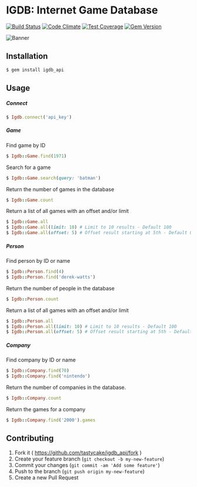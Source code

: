 # IGDB: Internet Game Database
[![Build Status](https://travis-ci.org/igdb/igdb-api-ruby.svg?branch=master)](https://travis-ci.org/igdb/igdb-api-ruby)
[![Code Climate](https://codeclimate.com/github/tastycake/igdb_api/badges/gpa.svg)](https://codeclimate.com/github/tastycake/igdb_api)
[![Test Coverage](https://codeclimate.com/github/tastycake/igdb_api/badges/coverage.svg)](https://codeclimate.com/github/tastycake/igdb_api/coverage)
[![Gem Version](https://badge.fury.io/rb/igdb_api.svg)](https://badge.fury.io/rb/igdb_api)

![Banner](http://orig08.deviantart.net/b5c1/f/2011/204/b/9/umvc3_roster_by_kiradaidohji-d41fyaq.png)

## Installation
```ruby
$ gem install igdb_api
```
## Usage

##### Connect
```ruby
$ Igdb.connect('api_key')
```
##### Game
  Find game by ID
```ruby
$ Igdb::Game.find(1971)
```
  Search for a game
```ruby
$ Igdb::Game.search(query: 'batman')
```
  Return the number of games in the database
```ruby
$ Igdb::Game.count
```
  Return a list of all games with an offset and/or limit
```ruby
$ Igdb::Game.all
$ Igdb::Game.all(limit: 10) # Limit to 10 results - Default 100
$ Igdb::Game.all(offset: 5) # Offset result starting at 5th - Default 0
```
##### Person
  Find person by ID or name
```ruby
$ Igdb::Person.find(4)
$ Igdb::Person.find('derek-watts')
```
  Return the number of people in the database
```ruby
$ Igdb::Person.count
```
  Return a list of all games with an offset and/or limit
```ruby
$ Igdb::Person.all
$ Igdb::Person.all(limit: 10) # Limit to 10 results - Default 100
$ Igdb::Person.all(offset: 5) # Offset result starting at 5th - Default 0
```
##### Company
  Find company by ID or name
```ruby
$ Igdb::Company.find(70)
$ Igdb::Company.find('nintendo')
```
  Return the number of companies in the database.
```ruby
$ Igdb::Company.count
```
  Return the games for a company
```ruby
$ Igdb::Company.find('2000').games
```
## Contributing

1. Fork it ( https://github.com/tastycake/igdb_api/fork )
2. Create your feature branch (`git checkout -b my-new-feature`)
3. Commit your changes (`git commit -am 'Add some feature'`)
4. Push to the branch (`git push origin my-new-feature`)
5. Create a new Pull Request
